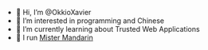 - 👋 Hi, I’m @OkkioXavier
- 👀 I’m interested in programming and Chinese
- 🌱 I’m currently learning about Trusted Web Applications
- 💞️ I run [Mister Mandarin](https://www.mistermandarin.com)

<!---
OkkioXavier/OkkioXavier is a ✨ special ✨ repository because its `README.md` (this file) appears on your GitHub profile.
You can click the Preview link to take a look at your changes.
--->
